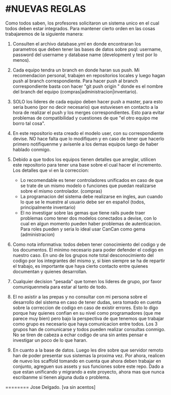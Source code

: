 #NUEVAS REGLAS
========
Como todos saben, los profesores solicitaron un sistema unico en el cual todos deben estar integrados. Para mantener cierto orden en las cosas trabajaremos de la siguiente manera:

1) Consulten el archivo database.yml en donde encontraran los parametros que deben tener las bases de datos sobre psql: username, password del username y database name (development y test por lo menos).

2) Cada equipo tendra un branch en donde haran sus push. Mi recomendacion personal, trabajen en repositorios locales y luego hagan push al branch correspondiente. Para hacer push al branch correspondiente basta con hacer "git push origin <branch>" donde <branch> es el nombre del branch del equipo (compras|administracion|inventario).

3) SOLO los lideres de cada equipo deben hacer push a master, para esto seria bueno (por no decir necesario) que estuviesen en contacto a la hora de realizar el push y los merges correspondientes. Esto para evitar problemas de compatibilidad y cuestiones de que "el otro equipo me borro tal cosa".

4) En este repositorio esta creado el modelo user, con su correspondiente devise. NO hace falta que lo modifiquen y en caso de tener que hacerlo primero notifiquenme y avisenle a los demas equipos luego de haber hablado conmigo.

5) Debido a que todos los equipos tienen detalles que arreglar, utilicen este repositorio para tener una base sobre el cual hacer el incremento. Los detalles que vi en la correccion:
	- Lo recomendable es tener controladores unificados en caso de que se trate de un mismo modelo o funciones que puedan realizarse sobre el mismo controlador. (compras)
	- La programacion del sistema debe realizarse en ingles, aun cuando lo que se le muestre al usuario debe ser en español (todos, principalmente inventario)
	- El no investigar sobre las gemas que tiene rails puede traer problemas como tener dos modelos conectados a devise, con lo cual en algun momento pueden haber problemas de autenticacion. Para roles pueden y seria lo ideal usar CanCan como gema (administracion)

6) Como nota informativa: todos deben tener conocimiento del codigo y de los documentos. El minimo necesario para poder defender el codigo en nuestro caso. En uno de los grupos note total desconocimiento del codigo por los integrantes del mismo y, si bien siempre se ha de repartir el trabajo, es importante que haya cierto contacto entre quienes documentan y quienes desarrollan.

7) Cualquier decision "pesada" que tomen los lideres de grupo, por favor comuniquenmela para estar al tanto de todo.

8) El no asistir a las prepas y no consultar con mi persona sobre el desarrollo del sistema en caso de tener dudas, sera tomado en cuenta sobre la correccion de codigo en caso de existir errores. Esto lo digo porque hay quienes confian en su nivel como programadores (que me parece muy bien) pero bajo la perspectiva de que tenemos que trabajar como grupo es necesario que haya comunicacion entre todos. Los 3 grupos han de comunicarse y todos pueden realizar consultas conmigo. No se tiren de cabeza a echar codigo de una sin antes pensar e investigar un poco de lo que haran.

9) En cuanto a la base de datos. Luego les dire sobre que servidor remoto han de poder presentar sus sistemas la proxima vez. Por ahora, realicen de nuevo los scaffold tomando en cuenta que ahora deben trabajar en conjunto, agreguen sus assets y sus funciones sobre este repo. Dado a que estan unificando y migrando a este proyecto, ahora mas que nunca escribanme si tienen alguna duda o problema.

========
Jose Delgado.
[va sin acentos]
